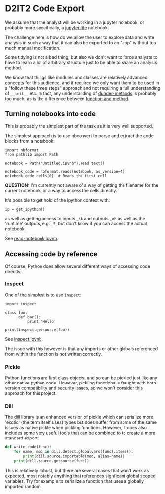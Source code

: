 # D2IT2 Code Export

We assume that the analyst will be working in a jupyter notebook, or
probably more specifically, a [jupyter-lite][planetshine] notebook.

The challenge here is how do we allow the user to explore data and write
analysis in such a way that it can also be exported to an "app" without
too much manual modification.

Some tidying is not a bad thing, but also we don't want to force analysts to
have to learn a lot of arbitrary structure just to be able to share an
analysis method.

We know that things like modules and classes are relatively advanced
concepts for this audience, and if required we only want them to be used in
a "follow these three steps" approach and not requiring a full understanding
of `__init__` etc. In fact, any understanding of [dunder-methods][dunder]
is probably too much, as is the difference between
[function and method][func-v-method].

## Turning notebooks into code

This is probably the simplest part of the task as it is very well supported.

The simplest approach is to use nbconvert to parse and extract the code blocks
from a notebook.

```
import nbformat
from pathlib import Path

notebook = Path("Untitled.ipynb").read_text()

notebook_code = nbformat.reads(notebook, as_version=4)
notebook_code.cells[0]  # Reads the first cell
```

**QUESTION:** I'm currently not aware of a way of getting the filename for the current notebook, or a way to access the cells directly.

It's possible to get hold of the ipython context with:

```
ip = get_ipython()
```

as well as getting access to inputs `_ih` and outputs `_oh` as well as the
'runtime' outputs, e.g. `_5`, but don't know if you can access the actual notebook.

See [read-notebook.ipynb](./read-notebook.ipynb).


## Accessing code by reference

Of course, Python does allow several different ways of accessing code directly.


### Inspect
One of the simplest is to use `inspect`:

```
import inspect

class foo:
      def bar():
          print 'Hello'

print(inspect.getsource(foo))
```

See [inspect.ipynb](./inspect.ipynb).

The issue with this however is that any imports or other globals referenced from
within the function is not written correctly.


### Pickle

Python functions are first class objects, and so can be pickled just
like any other native python code. However, pickling functions is fraught with
both version compatibility and security issues, so we won't consider this approach
for this project.

### Dill

The [dill][dill] library is an enhanced version of pickle which can serialize
more 'exotic' (the term itself uses) types but does suffer from some of the same
issues as native pickle when pickling functions. However, it does also includes
some very useful tools that can be combined to to create a more standard export:

``` python
def write_code(func):
    for name, mod in dill.detect.globalvars(func).items():
        print(dill.source.importable(mod, alias=name))
    print(dill.source.getsource(func))
```

This is relatively robust, but there are several cases that won't work as expected,
most notably anything that references signficant global scoped variables. Try
for example to serialize a function that uses a globally imported random.





[planetshine]: https://jupyterlite.readthedocs.io/en/latest/
[dunder]: https://www.geeksforgeeks.org/dunder-magic-methods-python/
[func-v-method]: https://www.geeksforgeeks.org/difference-method-function-python/
[dill]: https://github.com/uqfoundation/dill
